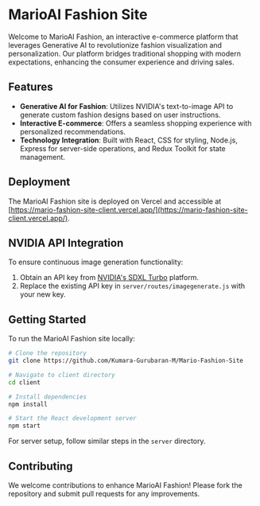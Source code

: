 # MarioAI Fashion Site

Welcome to MarioAI Fashion, an interactive e-commerce platform that leverages Generative AI to revolutionize fashion visualization and personalization. Our platform bridges traditional shopping with modern expectations, enhancing the consumer experience and driving sales.

## Features

- **Generative AI for Fashion**: Utilizes NVIDIA's text-to-image API to generate custom fashion designs based on user instructions.
- **Interactive E-commerce**: Offers a seamless shopping experience with personalized recommendations.
- **Technology Integration**: Built with React, CSS for styling, Node.js, Express for server-side operations, and Redux Toolkit for state management.

## Deployment

The MarioAI Fashion site is deployed on Vercel and accessible at [https://mario-fashion-site-client.vercel.app/](https://mario-fashion-site-client.vercel.app/).

## NVIDIA API Integration

To ensure continuous image generation functionality:

1. Obtain an API key from [NVIDIA's SDXL Turbo](https://build.nvidia.com/stabilityai/sdxl-turbo?snippet_tab=Node) platform.
2. Replace the existing API key in `server/routes/imagegenerate.js` with your new key.

## Getting Started

To run the MarioAI Fashion site locally:

```bash
# Clone the repository
git clone https://github.com/Kumara-Gurubaran-M/Mario-Fashion-Site

# Navigate to client directory
cd client

# Install dependencies
npm install

# Start the React development server
npm start
```

For server setup, follow similar steps in the `server` directory.

## Contributing

We welcome contributions to enhance MarioAI Fashion! Please fork the repository and submit pull requests for any improvements.
